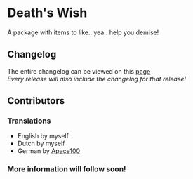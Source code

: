 # Death's Wish
A package with items to like.. yea.. help you demise!

## Changelog
The entire changelog can be viewed on this [page](CHANGELOG.md)  
*Every release will also include the changelog for that release!*

## Contributors
### Translations
- English by myself
- Dutch by myself
- German by [Apace100](https://github.com/apace100)

### More information will follow soon!